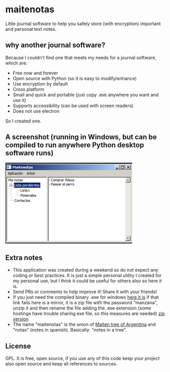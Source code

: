 # maitenotas
Little journal software to help you safely store (with encryption) important and personal text notes.

## why another journal software?
Because I couldn't find one that meets my needs for a journal software, which are:
- Free now and forever
- Open source with Python (so it is easy to modify/enhance)
- Use encryption by default
- Cross platform
- Small and quick and portable (just copy .exe anywhere you want and use it)
- Supports accessibility (can be used with screen readers)
- Does not use electron

So I created one.

## A screenshot (running in Windows, but can be compiled to run anywhere Python desktop software runs)
![screenshot](maitenotas_screeshot.png "Screenshot")

## Extra notes
- This application was created during a weekend so do not expect any coding or best practices. It is just a simple personal utility I created for my personal use, but I think it could be useful for others also so here it is.
- Send PRs or comments to help improve it! Share it with your friends!
- If you just need the compiled binary .exe for windows [here it is](https://file.io/0iJbYAmF3QU0) if that link fails here is a mirror, it is a zip file with the password "manzana", unzip it and then rename the file adding the .exe extension (some hostings have trouble sharing exe file, so this measures are needed) [zip version](https://drive.google.com/drive/folders/1CLAlq2qLwk6OEceJuhWfrrt0XylweTwd?usp=sharing)
- The name "maitenotas" is the union of [Maiten tree of Argentina](https://en.wikipedia.org/wiki/Maytenus_boaria) and "notas" (notes in spanish). Basically: "notes in a tree".

## License
GPL. It is free, open source, if you use any of this code keep your project also open source and keep all references to sources.
